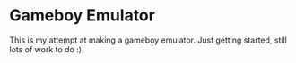 # Gameboy Emulator

This is my attempt at making a gameboy emulator.
Just getting started, still lots of work to do :)